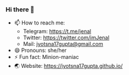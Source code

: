 ### Hi there 👋


<!--
- 🔭 I’m currently working on ...
- 🌱 I’m currently learning ...
- 👯 I’m looking to collaborate on ...
- 🤔 I’m looking for help with ...
- 💬 Ask me about
-->

- 📫 How to reach me: 
    - Telegram: https://t.me/jenal
    - Twitter: https://twitter.com/imJenal
    - Mail: jyotsna17gupta@gmail.com
- 😄 Pronouns: she/her
- ⚡ Fun fact: Minion-maniac
- 🌏 Website: https://jyotsna17gupta.github.io/

